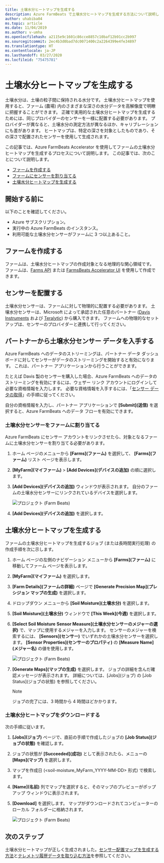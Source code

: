 ```yaml
---
title: 土壌水分ヒートマップを生成する
description: Azure FarmBeats で土壌水分ヒートマップを生成する方法について説明します。
author: uhabiba04
ms.topic: article
ms.date: 11/04/2019
ms.author: v-umha
ms.openlocfilehash: a2115e9c1601c86cce8857c10baf12b91cc2b997
ms.sourcegitcommit: 2ec4b3d0bad7dc0071400c2a2264399e4fe34897
ms.translationtype: HT
ms.contentlocale: ja-JP
ms.lasthandoff: 03/27/2020
ms.locfileid: "75475781"
---
```

# <a name="generate-soil-moisture-heatmap"></a>土壌水分ヒートマップを生成する

土壌水分は、土壌の粒子間に保持される水分です。 土壌水分ヒートマップを使用すると、ファーム (農場) 内のさまざまな深さの水分データを高解像度で明瞭に把握することができます。 正確で実用的な土壌水分ヒートマップを生成するためには、同じプロバイダーのセンサーを一様に配置する必要があります。 プロバイダーが異なると、土壌水分の測定方法が異なるほか、キャリブレーションにも差があります。 ヒートマップは、特定の深さを対象としたものであり、その深さで配置されたセンサーを使用して生成されます。

この記事では、Azure FarmBeats Accelerator を使用してファームの土壌水分ヒートマップを生成するプロセスについて説明します。 この記事では、次のことについて説明します。

- [ファームを作成する](#create-a-farm)
- [ファームにセンサーを割り当てる](#get-soil-moisture-sensor-data-from-partner)
- [土壌水分ヒートマップを生成する](#generate-soil-moisture-heatmap)

## <a name="before-you-begin"></a>開始する前に

以下のことを確認してください。  

- Azure サブスクリプション。
- 実行中の Azure FarmBeats のインスタンス。
- 利用可能な土壌水分センサーがファームに 3 つ以上あること。

## <a name="create-a-farm"></a>ファームを作成する

ファームは、土壌水分ヒートマップの作成対象となる地理的な関心領域です。 ファームは、[Farms API](https://aka.ms/FarmBeatsDatahubSwagger) または [FarmsBeats Accelerator UI](manage-farms-in-azure-farmbeats.md#create-farms) を使用して作成できます。

## <a name="deploy-sensors"></a>センサーを配置する

土壌水分センサーは、ファームに対して物理的に配置する必要があります。 土壌水分センサーは、Microsoft によって承認された任意のパートナー ([Davis Instruments](https://www.davisinstruments.com/product/enviromonitor-gateway/) および [Teralytic](https://teralytic.com/)) から購入できます。 ファームへの物理的なセットアップは、センサーのプロバイダーと連携して行ってください。

## <a name="get-soil-moisture-sensor-data-from-partner"></a>パートナーから土壌水分センサー データを入手する

Azure FarmBeats へのデータのストリーミングは、パートナー データ ダッシュボードに対してセンサーがデータのストリーミングを開始すると有効になります。 これは、パートナー アプリケーションから行うことができます。

たとえば Davis 製のセンサーを購入した場合、Azure FarmBeats へのデータのストリーミングを有効にするには、ウェザー リンク アカウントにログインして必要な資格情報を入力します。 必要な資格情報を入手するには、「[センサー データの取得](get-sensor-data-from-sensor-partner.md#get-sensor-data-from-sensor-partners)」の手順に従ってください。

自分の資格情報を入力し、パートナー アプリケーションで **[Submit]\(送信\)** を選択すると、Azure FarmBeats へのデータ フローを有効にできます。

### <a name="assign-soil-moisture-sensors-to-the-farm"></a>土壌水分センサーをファームに割り当てる

Azure FarmBeats にセンサー アカウントをリンクさせたら、対象となるファームに土壌水分センサーを割り当てる必要があります。

1.  ホーム ページのメニューから **[Farms]\(ファーム\)** を選択して、 **[Farms]\(ファーム\)** リスト ページを表示します。
2.  **[MyFarm]\(マイファーム\)**  >  **[Add Devices]\(デバイスの追加\)** の順に選択します。
3.  **[Add Devices]\(デバイスの追加\)** ウィンドウが表示されます。 自分のファームの土壌水分センサーにリンクされているデバイスを選択します。

    ![プロジェクト (Farm Beats)](./media/get-sensor-data-from-sensor-partner/add-devices-1.png)

4. **[Add Devices]\(デバイスの追加\)** を選択します。     

## <a name="generate-soil-moisture-heatmap"></a>土壌水分ヒートマップを生成する

ファームの土壌水分ヒートマップを生成するジョブ (または長時間実行処理) の作成手順を次に示します。

1.  ホーム ページの左側のナビゲーション メニューから **[Farms]\(ファーム\)** に移動してファーム ページを表示します。
2.  **[MyFarm]\(マイファーム\)** を選択します。
3.  **[Farm Details]\(ファームの詳細\)** ページで **[Generate Precision Map]\(プレシジョン マップの生成\)** を選択します。
4.  ドロップダウン メニューから **[Soil Moisture]\(土壌水分\)** を選択します。
5.  **[Soil Moisture]\(土壌水分\)** ウィンドウで **[This Week]\(今週\)** を選択します。
6.  **[Select Soil Moisture** **Sensor Measure]\(土壌水分センサーのメジャーの選択\)** で、マップに使用するメジャーを入力します。
    センサーのメジャーを検索するには、 **[Sensors]\(センサー\)** でいずれかの土壌水分センサーを選択します。 **[Sensor Properties]\(センサーのプロパティ\)** の **[Measure Name]\(メジャー名\)** の値を使用します。

    ![プロジェクト (Farm Beats)](./media/get-sensor-data-from-sensor-partner/soil-moisture-1.png)


7.  **[Generate Maps]\(マップの生成\)** を選択します。
    ジョブの詳細を含んだ確認メッセージが表示されます。 詳細については、[Jobs]\(ジョブ\) の [Job Status]\(ジョブの状態\) を参照してください。

    >[!NOTE]
    > ジョブの完了には、3 時間から 4 時間ほどかかります。

### <a name="download-the-soil-moisture-heatmap"></a>土壌水分ヒートマップをダウンロードする

次の手順に従います。

1. **[Jobs]\(ジョブ\)** ページで、直前の手順で作成したジョブの **[Job Status]\(ジョブの状態\)** を確認します。
2. ジョブの状態が **[Succeeded]\(成功\)** として表示されたら、メニューの **[Maps]\(マップ\)** を選択します。
3. マップを作成日 (<soil-moisture_MyFarm_YYYY-MM-DD> 形式) で検索します。
4. **[Name]\(名前\)** 列でマップを選択すると、そのマップのプレビューがポップアップ ウィンドウに表示されます。
5. **[Download]** を選択します。 マップがダウンロードされてコンピューターのローカル フォルダーに格納されます。

    ![プロジェクト (Farm Beats)](./media/get-sensor-data-from-sensor-partner/download-soil-moisture-map-1.png)

## <a name="next-steps"></a>次のステップ

土壌水分ヒートマップが正しく生成されました。[センサー配置マップを生成する方法](generate-maps-in-azure-farmbeats.md#sensor-placement-map)と[テレメトリ履歴データを取り込む方法](ingest-historical-telemetry-data-in-azure-farmbeats.md)を参照してください。 

